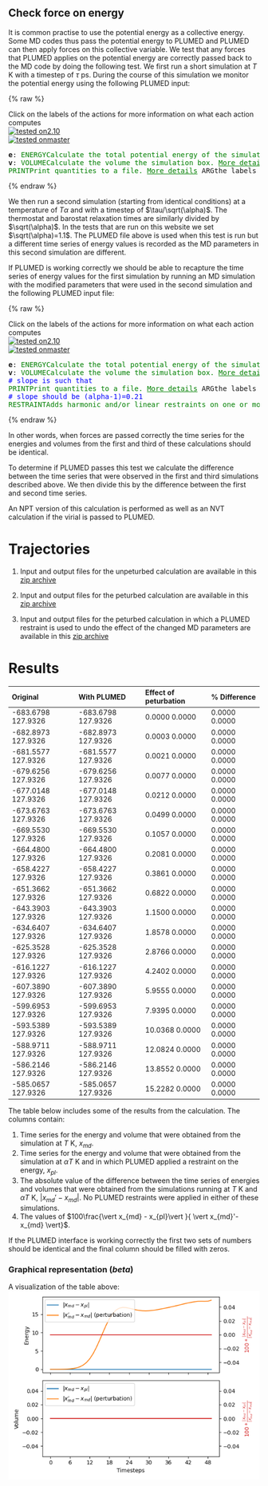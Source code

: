Check force on energy
---------------------

It is common practise to use the potential energy as a collective energy. Some MD codes thus pass the potential energy to PLUMED and
PLUMED can then apply forces on this collective variable.  We test that any forces that PLUMED applies on the potential energy are 
correctly passed back to the MD code by doing the following test.  We first run a short simulation at $T$ K with a timestep of $\tau$ ps.
During the course of this simulation we monitor the potential energy using the following PLUMED input:

{% raw %}
<div class="plumedInputContainer">
<div class="plumedpreheader">
<div class="headerInfo" id="value_details_working1.dat"> Click on the labels of the actions for more information on what each action computes </div>
<div class="containerBadge">
<div class="headerBadge"><a href="working1.dat.plumed.stderr"><img src="https://img.shields.io/badge/2.10-passing-green.svg" alt="tested on2.10" /></a></div>
<div class="headerBadge"><a href="working1.dat.plumed_master.stderr"><img src="https://img.shields.io/badge/master-passing-green.svg" alt="tested onmaster" /></a></div>
</div>
</div>
<pre class="plumedlisting">
<b name="working1.date" onclick='showPath("working1.dat","working1.date","working1.date","black")'>e</b><span style="display:none;" id="working1.date">The ENERGY action with label <b>e</b> calculates the following quantities:<table  align="center" frame="void" width="95%" cellpadding="5%"><tr><td width="5%"><b> Quantity </b>  </td><td width="5%"><b> Type </b>  </td><td><b> Description </b> </td></tr><tr><td width="5%">e</td><td width="5%"><font color="black">scalar</font></td><td>the internal energy</td></tr></table></span>: <span class="plumedtooltip" style="color:green">ENERGY<span class="right">Calculate the total potential energy of the simulation box. <a href="https://www.plumed.org/doc-master/user-doc/html/ENERGY" style="color:green">More details</a><i></i></span></span>
<b name="working1.datv" onclick='showPath("working1.dat","working1.datv","working1.datv","black")'>v</b><span style="display:none;" id="working1.datv">The VOLUME action with label <b>v</b> calculates the following quantities:<table  align="center" frame="void" width="95%" cellpadding="5%"><tr><td width="5%"><b> Quantity </b>  </td><td width="5%"><b> Type </b>  </td><td><b> Description </b> </td></tr><tr><td width="5%">v</td><td width="5%"><font color="black">scalar</font></td><td>the volume of simulation box</td></tr></table></span>: <span class="plumedtooltip" style="color:green">VOLUME<span class="right">Calculate the volume the simulation box. <a href="https://www.plumed.org/doc-master/user-doc/html/VOLUME" style="color:green">More details</a><i></i></span></span>
<span class="plumedtooltip" style="color:green">PRINT<span class="right">Print quantities to a file. <a href="https://www.plumed.org/doc-master/user-doc/html/PRINT" style="color:green">More details</a><i></i></span></span> <span class="plumedtooltip">ARG<span class="right">the labels of the values that you would like to print to the file<i></i></span></span>=<b name="working1.date">e</b>,<b name="working1.datv">v</b> <span class="plumedtooltip">FILE<span class="right">the name of the file on which to output these quantities<i></i></span></span>=energy1
</pre></div>

 {% endraw %} 

We then run a second simulation (starting from identical conditions) at a temperature of $T\alpha$ and with a timestep of $\tau/\sqrt(\alpha)$.
The thermostat and barostat relaxation times are similarly divided by $\sqrt(\alpha)$.  In the tests that are run on this website we set $\sqrt(\alpha)=1.1$.
The PLUMED file above is used when this test is run but a different time series of energy values is recorded as the MD parameters in this second simulation are 
different.

If PLUMED is working correctly we should be able to recapture the time series of energy values for the first simulation by running an MD simulation with the modified 
parameters that were used in the second simulation and the following PLUMED input file:

{% raw %}
<div class="plumedInputContainer">
<div class="plumedpreheader">
<div class="headerInfo" id="value_details_working2.dat"> Click on the labels of the actions for more information on what each action computes </div>
<div class="containerBadge">
<div class="headerBadge"><a href="working2.dat.plumed.stderr"><img src="https://img.shields.io/badge/2.10-passing-green.svg" alt="tested on2.10" /></a></div>
<div class="headerBadge"><a href="working2.dat.plumed_master.stderr"><img src="https://img.shields.io/badge/master-passing-green.svg" alt="tested onmaster" /></a></div>
</div>
</div>
<pre class="plumedlisting">
<b name="working2.date" onclick='showPath("working2.dat","working2.date","working2.date","black")'>e</b><span style="display:none;" id="working2.date">The ENERGY action with label <b>e</b> calculates the following quantities:<table  align="center" frame="void" width="95%" cellpadding="5%"><tr><td width="5%"><b> Quantity </b>  </td><td width="5%"><b> Type </b>  </td><td><b> Description </b> </td></tr><tr><td width="5%">e</td><td width="5%"><font color="black">scalar</font></td><td>the internal energy</td></tr></table></span>: <span class="plumedtooltip" style="color:green">ENERGY<span class="right">Calculate the total potential energy of the simulation box. <a href="https://www.plumed.org/doc-master/user-doc/html/ENERGY" style="color:green">More details</a><i></i></span></span>
<b name="working2.datv" onclick='showPath("working2.dat","working2.datv","working2.datv","black")'>v</b><span style="display:none;" id="working2.datv">The VOLUME action with label <b>v</b> calculates the following quantities:<table  align="center" frame="void" width="95%" cellpadding="5%"><tr><td width="5%"><b> Quantity </b>  </td><td width="5%"><b> Type </b>  </td><td><b> Description </b> </td></tr><tr><td width="5%">v</td><td width="5%"><font color="black">scalar</font></td><td>the volume of simulation box</td></tr></table></span>: <span class="plumedtooltip" style="color:green">VOLUME<span class="right">Calculate the volume the simulation box. <a href="https://www.plumed.org/doc-master/user-doc/html/VOLUME" style="color:green">More details</a><i></i></span></span>
<span style="color:blue" class="comment"># slope is such that </span>
<span class="plumedtooltip" style="color:green">PRINT<span class="right">Print quantities to a file. <a href="https://www.plumed.org/doc-master/user-doc/html/PRINT" style="color:green">More details</a><i></i></span></span> <span class="plumedtooltip">ARG<span class="right">the labels of the values that you would like to print to the file<i></i></span></span>=<b name="working2.date">e</b> <span class="plumedtooltip">FILE<span class="right">the name of the file on which to output these quantities<i></i></span></span>=energy2
<span style="color:blue" class="comment"># slope should be (alpha-1)=0.21</span>
<span style="display:none;" id="working2.dat">The PRINT action with label <b></b> calculates something</span><span class="plumedtooltip" style="color:green">RESTRAINT<span class="right">Adds harmonic and/or linear restraints on one or more variables. <a href="https://www.plumed.org/doc-master/user-doc/html/RESTRAINT" style="color:green">More details</a><i></i></span></span> <span class="plumedtooltip">AT<span class="right">the position of the restraint<i></i></span></span>=0.0 <span class="plumedtooltip">ARG<span class="right">the values the harmonic restraint acts upon<i></i></span></span>=<b name="working2.date">e</b> <span class="plumedtooltip">SLOPE<span class="right"> specifies that the restraint is linear and what the values of the force constants on each of the variables are<i></i></span></span>=0.21
</pre></div>

 {% endraw %} 

In other words, when forces are passed correctly the time series for the energies and volumes from the first and third of these calculations should be identical.  

To determine if PLUMED passes this test we calculate the difference between the time series that were observed in the first and third simulations described above.
We then divide this by the difference between the first and second time series.

An NPT version of this calculation is performed as well as an NVT calculation if the virial is passed to PLUMED.

# Trajectories

 1. Input and output files for the unpeturbed calculation are available in this [zip archive](engforces1_master.zip)

 2. Input and output files for the peturbed calculation are available in this [zip archive](engforces3_master.zip)

 3. Input and output files for the peturbed calculation in which a PLUMED restraint is used to undo the effect of the changed MD parameters are available in this [zip archive](engforces2_master.zip)


# Results

| Original | With PLUMED | Effect of peturbation | % Difference | 
|:-------------|:--------------|:--------------|:--------------| 
| -683.6798 127.9326 | -683.6798 127.9326 | 0.0000 0.0000 | 0.0000 0.0000 | 
| -682.8973 127.9326 | -682.8973 127.9326 | 0.0003 0.0000 | 0.0000 0.0000 | 
| -681.5577 127.9326 | -681.5577 127.9326 | 0.0021 0.0000 | 0.0000 0.0000 | 
| -679.6256 127.9326 | -679.6256 127.9326 | 0.0077 0.0000 | 0.0000 0.0000 | 
| -677.0148 127.9326 | -677.0148 127.9326 | 0.0212 0.0000 | 0.0000 0.0000 | 
| -673.6763 127.9326 | -673.6763 127.9326 | 0.0499 0.0000 | 0.0000 0.0000 | 
| -669.5530 127.9326 | -669.5530 127.9326 | 0.1057 0.0000 | 0.0000 0.0000 | 
| -664.4800 127.9326 | -664.4800 127.9326 | 0.2081 0.0000 | 0.0000 0.0000 | 
| -658.4227 127.9326 | -658.4227 127.9326 | 0.3861 0.0000 | 0.0000 0.0000 | 
| -651.3662 127.9326 | -651.3662 127.9326 | 0.6822 0.0000 | 0.0000 0.0000 | 
| -643.3903 127.9326 | -643.3903 127.9326 | 1.1500 0.0000 | 0.0000 0.0000 | 
| -634.6407 127.9326 | -634.6407 127.9326 | 1.8578 0.0000 | 0.0000 0.0000 | 
| -625.3528 127.9326 | -625.3528 127.9326 | 2.8766 0.0000 | 0.0000 0.0000 | 
| -616.1227 127.9326 | -616.1227 127.9326 | 4.2402 0.0000 | 0.0000 0.0000 | 
| -607.3890 127.9326 | -607.3890 127.9326 | 5.9555 0.0000 | 0.0000 0.0000 | 
| -599.6953 127.9326 | -599.6953 127.9326 | 7.9395 0.0000 | 0.0000 0.0000 | 
| -593.5389 127.9326 | -593.5389 127.9326 | 10.0368 0.0000 | 0.0000 0.0000 | 
| -588.9711 127.9326 | -588.9711 127.9326 | 12.0824 0.0000 | 0.0000 0.0000 | 
| -586.2146 127.9326 | -586.2146 127.9326 | 13.8552 0.0000 | 0.0000 0.0000 | 
| -585.0657 127.9326 | -585.0657 127.9326 | 15.2282 0.0000 | 0.0000 0.0000 | 


The table below includes some of the results from the calculation.  The columns contain:

1. Time series for the energy and volume that were obtained from the simulation at $T$ K, $x_{md}$.
2. Time series for the energy and volume that were obtained from the simulation at $\alpha T$ K and in which PLUMED applied a restraint on the energy, $x_{pl}$.
3. The absolute value of the difference between the time series of energies and volumes that were obtained from the simulations running at $T$ K and $\alpha T$ K, $\vert x_{md}'-x_{md} \vert$.  No PLUMED restraints were applied in either of these simulations.
4. The values of $100\frac{\vert x_{md} - x_{pl}\vert }{ \vert x_{md}'-x_{md} \vert}$. 

If the PLUMED interface is working correctly the first two sets of numbers should be identical and the final column should be filled with zeros.

### Graphical representation (_beta_)
A visualization of the table above:  
![engforces_master](./engforces_master.png)

